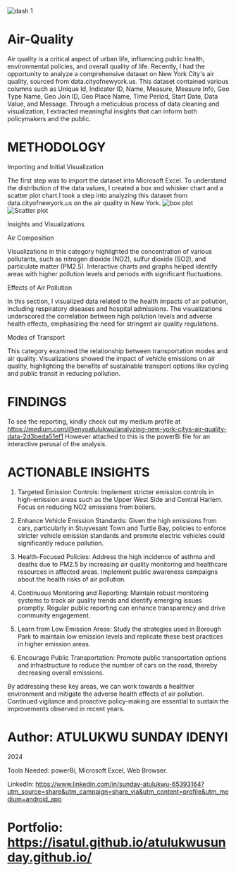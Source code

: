 ![dash 1](https://github.com/isatul/Air-Quality/assets/150124019/13e049a7-1fec-4eb8-89a5-819d2a3a39b8)
# Air-Quality
Air quality is a critical aspect of urban life, influencing public health, environmental policies, and overall quality of life. Recently, I had the opportunity to analyze a comprehensive dataset on New York City's air quality, sourced from data.cityofnewyork.us. This dataset contained various columns such as Unique Id, Indicator ID, Name, Measure, Measure Info, Geo Type Name, Geo Join ID, Geo Place Name, Time Period, Start Date, Data Value, and Message. Through a meticulous process of data cleaning and visualization, I extracted meaningful insights that can inform both policymakers and the public.

# METHODOLOGY

Importing and Initial Visualization

The first step was to import the dataset into Microsoft Excel. To understand the distribution of the data values, I created a box and whisker chart and a scatter plot chart.I took a step into analyzing this dataset from data.cityofnewyork.us on the air quality in New York. 
![box plot](https://github.com/isatul/Air-Quality/assets/150124019/a759613d-5e13-4296-aca3-ceaea7fb52aa)
![Scatter plot](https://github.com/isatul/Air-Quality/assets/150124019/b4bf2f86-9eb2-4641-b53d-c7df24102bee)


Insights and Visualizations

Air Composition

Visualizations in this category highlighted the concentration of various pollutants, such as nitrogen dioxide (NO2), sulfur dioxide (SO2), and particulate matter (PM2.5). Interactive charts and graphs helped identify areas with higher pollution levels and periods with significant fluctuations.

Effects of Air Pollution

In this section, I visualized data related to the health impacts of air pollution, including respiratory diseases and hospital admissions. The visualizations underscored the correlation between high pollution levels and adverse health effects, emphasizing the need for stringent air quality regulations.

Modes of Transport

This category examined the relationship between transportation modes and air quality. Visualizations showed the impact of vehicle emissions on air quality, highlighting the benefits of sustainable transport options like cycling and public transit in reducing pollution.

# FINDINGS

To see the reporting, kindly check out my medium profile at https://medium.com/@enyoatulukwu/analyzing-new-york-citys-air-quality-data-2d3beda51ef1
However attached to this is the powerBi file for an interactive perusal of the analysis.

# ACTIONABLE INSIGHTS

1. Targeted Emission Controls: Implement stricter emission controls in high-emission areas such as the Upper West Side and Central Harlem. Focus on reducing NO2 emissions from boilers.

2. Enhance Vehicle Emission Standards: Given the high emissions from cars, particularly in Stuyvesant Town and Turtle Bay, policies to enforce stricter vehicle emission standards and promote electric vehicles could significantly reduce pollution.

3. Health-Focused Policies: Address the high incidence of asthma and deaths due to PM2.5 by increasing air quality monitoring and healthcare resources in affected areas. Implement public awareness campaigns about the health risks of air pollution.

4. Continuous Monitoring and Reporting: Maintain robust monitoring systems to track air quality trends and identify emerging issues promptly. Regular public reporting can enhance transparency and drive community engagement.

5. Learn from Low Emission Areas: Study the strategies used in Borough Park to maintain low emission levels and replicate these best practices in higher emission areas.

6. Encourage Public Transportation: Promote public transportation options and infrastructure to reduce the number of cars on the road, thereby decreasing overall emissions.

By addressing these key areas, we can work towards a healthier environment and mitigate the adverse health effects of air pollution. Continued vigilance and proactive policy-making are essential to sustain the improvements observed in recent years.

# Author: ATULUKWU SUNDAY IDENYI
2024

Tools Needed: powerBi, Microsoft Excel, Web Browser.

LinkedIn: https://www.linkedin.com/in/sunday-atulukwu-65393164?utm_source=share&utm_campaign=share_via&utm_content=profile&utm_medium=android_app

# Portfolio: https://isatul.github.io/atulukwusunday.github.io/
